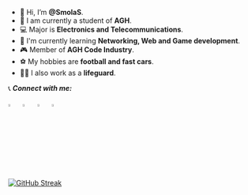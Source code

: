 - 👋 Hi, I’m **@SmolaS**.
- 🏫 I am currently a student of **AGH**.
- 💻 Major is **Electronics and Telecommunications**.
- 🌱 I'm currently learning **Networking, Web and Game development**.
- 🎮 Member of **AGH Code Industry**.
- ⚽ My hobbies are **football and fast cars**.
- 🏊‍♂️ I also work as a **lifeguard**.

📞 ***Connect with me:*** 

[<img src="https://img.icons8.com/color/48/000000/linkedin.png" width="3.5%"/>](https://www.linkedin.com/in/szymonsmoła/?locale=en_US)  &nbsp; [<img src="https://github.com/sciencepal/sciencepal/blob/master/assets/discord-round.svg" width="3.5%"/>](https://discordapp.com/users/125285976376475648)  &nbsp; [<img src="https://upload.wikimedia.org/wikipedia/commons/8/83/Steam_icon_logo.svg" width="3.5%"/>](https://steamcommunity.com/id/SmolaS/)  &nbsp; <a href="mailto:szymeksmola@gmail.com"> <img src="https://img.icons8.com/fluent/48/000000/gmail.png" width="3.5%"  />

[![GitHub Streak](https://streak-stats.demolab.com/?user=SmolaS)](https://git.io/streak-stats)
<!---
SmolaS/SmolaS is a ✨ special ✨ repository because its `README.md` (this file) appears on your GitHub profile.
You can click the Preview link to take a look at your changes.
--->
